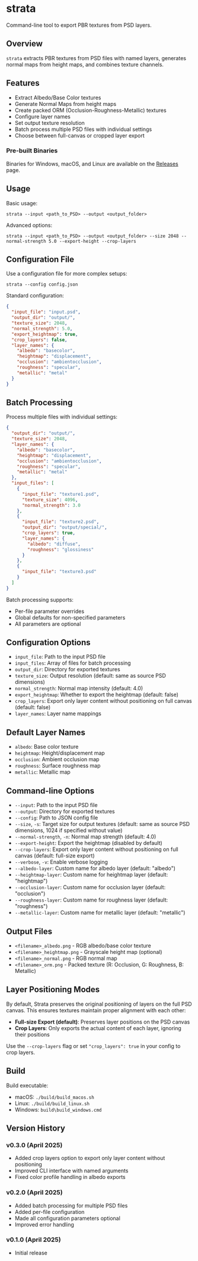 # strata
Command-line tool to export PBR textures from PSD layers.

## Overview
`strata` extracts PBR textures from PSD files with named layers, generates normal maps from height maps, and combines texture channels.

## Features
- Extract Albedo/Base Color textures
- Generate Normal Maps from height maps
- Create packed ORM (Occlusion-Roughness-Metallic) textures
- Configure layer names
- Set output texture resolution
- Batch process multiple PSD files with individual settings
- Choose between full-canvas or cropped layer export

### Pre-built Binaries
Binaries for Windows, macOS, and Linux are available on the [Releases](https://github.com/retran/strata/releases) page.

## Usage
Basic usage:
```
strata --input <path_to_PSD> --output <output_folder>
```

Advanced options:
```
strata --input <path_to_PSD> --output <output_folder> --size 2048 --normal-strength 5.0 --export-height --crop-layers
```

## Configuration File
Use a configuration file for more complex setups:
```
strata --config config.json
```

Standard configuration:
```json
{
  "input_file": "input.psd",
  "output_dir": "output/",
  "texture_size": 2048,
  "normal_strength": 5.0,
  "export_heightmap": true,
  "crop_layers": false,
  "layer_names": {
    "albedo": "basecolor",
    "heightmap": "displacement",
    "occlusion": "ambientocclusion",
    "roughness": "specular",
    "metallic": "metal"
  }
}
```

## Batch Processing
Process multiple files with individual settings:

```json
{
  "output_dir": "output/",
  "texture_size": 2048,
  "layer_names": {
    "albedo": "basecolor",
    "heightmap": "displacement",
    "occlusion": "ambientocclusion",
    "roughness": "specular",
    "metallic": "metal"
  },
  "input_files": [
    {
      "input_file": "texture1.psd",
      "texture_size": 4096,
      "normal_strength": 3.0
    },
    {
      "input_file": "texture2.psd",
      "output_dir": "output/special/",
      "crop_layers": true,
      "layer_names": {
        "albedo": "diffuse",
        "roughness": "glossiness"
      }
    },
    {
      "input_file": "texture3.psd"
    }
  ]
}
```

Batch processing supports:
- Per-file parameter overrides
- Global defaults for non-specified parameters
- All parameters are optional

## Configuration Options
- `input_file`: Path to the input PSD file
- `input_files`: Array of files for batch processing
- `output_dir`: Directory for exported textures
- `texture_size`: Output resolution (default: same as source PSD dimensions)
- `normal_strength`: Normal map intensity (default: 4.0)
- `export_heightmap`: Whether to export the heightmap (default: false)
- `crop_layers`: Export only layer content without positioning on full canvas (default: false)
- `layer_names`: Layer name mappings

## Default Layer Names
- `albedo`: Base color texture
- `heightmap`: Height/displacement map
- `occlusion`: Ambient occlusion map
- `roughness`: Surface roughness map
- `metallic`: Metallic map

## Command-line Options
- `--input`: Path to the input PSD file
- `--output`: Directory for exported textures
- `--config`: Path to JSON config file
- `--size`, `-s`: Target size for output textures (default: same as source PSD dimensions, 1024 if specified without value)
- `--normal-strength`, `-n`: Normal map strength (default: 4.0)
- `--export-height`: Export the heightmap (disabled by default)
- `--crop-layers`: Export only layer content without positioning on full canvas (default: full-size export)
- `--verbose`, `-v`: Enable verbose logging
- `--albedo-layer`: Custom name for albedo layer (default: "albedo")
- `--heightmap-layer`: Custom name for heightmap layer (default: "heightmap")
- `--occlusion-layer`: Custom name for occlusion layer (default: "occlusion")
- `--roughness-layer`: Custom name for roughness layer (default: "roughness")
- `--metallic-layer`: Custom name for metallic layer (default: "metallic")

## Output Files
- `<filename>_albedo.png` - RGB albedo/base color texture
- `<filename>_heightmap.png` - Grayscale height map (optional)
- `<filename>_normal.png` - RGB normal map
- `<filename>_orm.png` - Packed texture (R: Occlusion, G: Roughness, B: Metallic)

## Layer Positioning Modes
By default, Strata preserves the original positioning of layers on the full PSD canvas. This ensures textures maintain proper alignment with each other:

- **Full-size Export (default)**: Preserves layer positions on the PSD canvas
- **Crop Layers**: Only exports the actual content of each layer, ignoring their positions

Use the `--crop-layers` flag or set `"crop_layers": true` in your config to crop layers.

## Build
Build executable:
- macOS: `./build/build_macos.sh`
- Linux: `./build/build_linux.sh`
- Windows: `build\build_windows.cmd`

## Version History
### v0.3.0 (April 2025)
- Added crop layers option to export only layer content without positioning
- Improved CLI interface with named arguments
- Fixed color profile handling in albedo exports

### v0.2.0 (April 2025)
- Added batch processing for multiple PSD files
- Added per-file configuration
- Made all configuration parameters optional
- Improved error handling

### v0.1.0 (April 2025)
- Initial release
